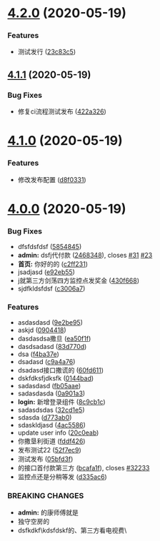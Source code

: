 # [4.2.0](https://github.com/tangzijun/iffe-setting/compare/v4.1.1...v4.2.0) (2020-05-19)


### Features

* 测试发行 ([23c83c5](https://github.com/tangzijun/iffe-setting/commit/23c83c5d3f286d0f3bd7eaa882ae94792e28987f))

## [4.1.1](https://github.com/tangzijun/iffe-setting/compare/v4.1.0...v4.1.1) (2020-05-19)


### Bug Fixes

* 修复ci流程测试发布 ([422a326](https://github.com/tangzijun/iffe-setting/commit/422a326d1caab7ad9aae54635b3593a008f2c3aa))

# [4.1.0](https://github.com/tangzijun/iffe-setting/compare/v4.0.0...v4.1.0) (2020-05-19)


### Features

* 修改发布配置 ([d8f0331](https://github.com/tangzijun/iffe-setting/commit/d8f03313e460683ff56d271d3b8bf921db96c5af))

# [4.0.0](https://github.com/tangzijun/iffe-setting/compare/v3.0.1...v4.0.0) (2020-05-19)


### Bug Fixes

* dfsfdsfdsf ([5854845](https://github.com/tangzijun/iffe-setting/commit/5854845465f8d9763ad28f4e435849033151a885))
* **admin:** dsfj代付款 ([2468348](https://github.com/tangzijun/iffe-setting/commit/246834803bff272dec1d368a03a7c2d930c8055d)), closes [#31](https://github.com/tangzijun/iffe-setting/issues/31) [#23](https://github.com/tangzijun/iffe-setting/issues/23)
* **首页:** 你好的的 ([c2ff231](https://github.com/tangzijun/iffe-setting/commit/c2ff231e7a0953b94c144b8307b485781fd3ec72))
* jsadjasd ([e92eb55](https://github.com/tangzijun/iffe-setting/commit/e92eb5515e0d89f30058e2d62eefb6aeda2d51cc))
* j就第三方剑荡四方监控点发奖金 ([430f668](https://github.com/tangzijun/iffe-setting/commit/430f668cdc1c30cf08b8229013e2387460dda0f5))
* sjdfkldsfdsf ([c3006a7](https://github.com/tangzijun/iffe-setting/commit/c3006a7a354294b610a04b9e29ccb5b6271de6d1))


### Features

* asdasdasd ([9e2be95](https://github.com/tangzijun/iffe-setting/commit/9e2be95b22a0516e647ab79ba098998c7d8ee9f0))
* askjd ([0904418](https://github.com/tangzijun/iffe-setting/commit/09044189b8ecbf78bfcad126284a66d37d6b0c88))
* dasdasdsa撒旦 ([ea50f1f](https://github.com/tangzijun/iffe-setting/commit/ea50f1f1c7561635cd44027095b667ffdb314efa))
* dasdsadasd ([83d770d](https://github.com/tangzijun/iffe-setting/commit/83d770dc5b3673f36eba627904bac0073ed61475))
* dsa ([f4ba37e](https://github.com/tangzijun/iffe-setting/commit/f4ba37e9fdc6662ee3a3d89dcb39deb1052fb622))
* dsadasd ([c9a4a76](https://github.com/tangzijun/iffe-setting/commit/c9a4a7630d454e0462b983d4ef69b0d0f76a0c6e))
* dsadasd接口撒谎的 ([60fd611](https://github.com/tangzijun/iffe-setting/commit/60fd6113f759b7c21f37658c19743a09f5f59ca2))
* dskfdksfjdksfk ([0144bad](https://github.com/tangzijun/iffe-setting/commit/0144bad760715520fb2d16111c45958425bdc8f5))
* sadasdasd ([fb05aae](https://github.com/tangzijun/iffe-setting/commit/fb05aaed58b092f0c6785e4c6c7c3345766151c5))
* sadasdasda ([0a901a3](https://github.com/tangzijun/iffe-setting/commit/0a901a32fa93dc5682284117a62c32aa9dc3de6e))
* **login:** 新增登录组件 ([8c9cb1c](https://github.com/tangzijun/iffe-setting/commit/8c9cb1c92a2914f0c7878a53a9abed5feaa40ca7))
* sadasdsdas ([32cd1e5](https://github.com/tangzijun/iffe-setting/commit/32cd1e5f5100fbb83b7842c9393d82f8893233e4))
* sdasda ([d773ab0](https://github.com/tangzijun/iffe-setting/commit/d773ab04ece3116f2be1bc3b3991dcf879cb3c27))
* sdaskldjasd ([4ac5586](https://github.com/tangzijun/iffe-setting/commit/4ac5586d30d454094b8da8f78a528634580fe7f8))
* update user info ([20c0eab](https://github.com/tangzijun/iffe-setting/commit/20c0eab5bf35f560e26cf71faa94e5695ba0dda3))
* 你撒垦利街道 ([fddf426](https://github.com/tangzijun/iffe-setting/commit/fddf426440085f670c011310a72bb09274eb3c38))
* 发布测试22 ([52f7ec9](https://github.com/tangzijun/iffe-setting/commit/52f7ec948b1e8d06652bb9d0fe600246bf868927))
* 测试发布 ([05bfd3f](https://github.com/tangzijun/iffe-setting/commit/05bfd3f31fe0c517ec31f139a1f78e935220de5a))
* 的接口首付款第三方 ([bcafa1f](https://github.com/tangzijun/iffe-setting/commit/bcafa1f063bd683d10545e2b68026c715fa466db)), closes [#32233](https://github.com/tangzijun/iffe-setting/issues/32233)
* 监控点还是分稍等发 ([d335ac6](https://github.com/tangzijun/iffe-setting/commit/d335ac69ab7caa808a08e4eefe69bf0a0a48577e))


### BREAKING CHANGES

* **admin:** 的康师傅就是
* 独守空房的
* dsfkdkf\kdsfdskf的、第三方看电视费\
